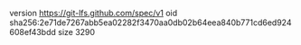 version https://git-lfs.github.com/spec/v1
oid sha256:2e71de7267abb5ea02282f3470aa0db02b64eea840b771cd6ed924608ef43bdd
size 3290
